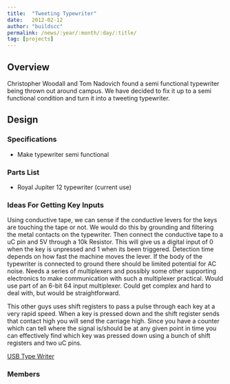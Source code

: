 ```yaml
---
title:  "Tweeting Typewriter"
date:   2012-02-12
author: "buildscc"
permalink: /news/:year/:month/:day/:title/
tag: [projects]
---
```


## Overview

Christopher Woodall and Tom Nadovich found a semi functional typewriter being thrown out around campus. We have decided to fix it up to a semi functional condition and turn it into a tweeting typewriter.

## Design

### Specifications

- Make typewriter semi functional

### Parts List

- Royal Jupiter 12 typewriter (current use)

### Ideas For Getting Key Inputs

Using conductive tape, we can sense if the conductive levers for the keys are touching the tape or not. We would do this by grounding and filtering the metal contacts on the typewriter. Then connect the conductive tape to a uC pin and 5V through a 10k Resistor. This will give us a digital input of 0 when the key is unpressed and 1 when its been triggered. Detection time depends on how fast the machine moves the lever. If the body of the typewriter is connected to ground there should be limited potential for AC noise. Needs a series of multiplexers and possibly some other supporting electronics to make communication with such a multiplexer practical. Would use part of an 6-bit 64 input multiplexer. Could get complex and hard to deal with, but would be straightforward.

This other guys uses shift registers to pass a pulse through each key at a very rapid speed. When a key is pressed down and the shift register sends that contact high you will send the carriage high. Since you have a counter which can tell where the signal is/should be at any given point in time you can effectively find which key was pressed down using a bunch of shift registers and two uC pins.

[USB Type Writer](http://www.usbtypewriter.com/design-files/how-it-works)

### Members